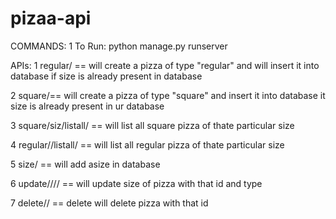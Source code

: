 # pizaa-api

COMMANDS:
  1 To Run: python manage.py runserver
  
APIs:
1 regular/ == will create a pizza of type "regular" and will insert it into database if size is already present in database 

2 square/== will create a pizza of type "square" and insert it into database it size is already present in ur database 

3  square/siz/listall/ == will list all square pizza of thate particular size

4  regular/<siz>/listall/ == will list all regular pizza of thate particular size

5 size/ == will add  asize in database

6 update/<typeof>/<id>/<siz>/ == will update size of  pizza with that id and type

7 delete/<id>/ == delete will delete pizza with that id
